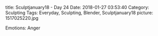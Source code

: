 title: Sculptjanuary18 - Day 24
Date: 2018-01-27 03:53:40
Category: Sculpting
Tags: Everyday, Sculpting, Blender, Sculptjanuary18
picture: 1517025220.jpg

Emotions: Anger
